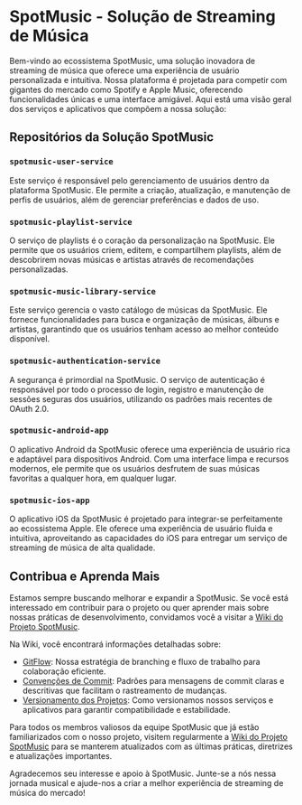 # SpotMusic - Solução de Streaming de Música

Bem-vindo ao ecossistema SpotMusic, uma solução inovadora de streaming de música que oferece uma experiência de usuário personalizada e intuitiva. Nossa plataforma é projetada para competir com gigantes do mercado como Spotify e Apple Music, oferecendo funcionalidades únicas e uma interface amigável. Aqui está uma visão geral dos serviços e aplicativos que compõem a nossa solução:

## Repositórios da Solução SpotMusic

### `spotmusic-user-service`
Este serviço é responsável pelo gerenciamento de usuários dentro da plataforma SpotMusic. Ele permite a criação, atualização, e manutenção de perfis de usuários, além de gerenciar preferências e dados de uso.

### `spotmusic-playlist-service`
O serviço de playlists é o coração da personalização na SpotMusic. Ele permite que os usuários criem, editem, e compartilhem playlists, além de descobrirem novas músicas e artistas através de recomendações personalizadas.

### `spotmusic-music-library-service`
Este serviço gerencia o vasto catálogo de músicas da SpotMusic. Ele fornece funcionalidades para busca e organização de músicas, álbuns e artistas, garantindo que os usuários tenham acesso ao melhor conteúdo disponível.

### `spotmusic-authentication-service`
A segurança é primordial na SpotMusic. O serviço de autenticação é responsável por todo o processo de login, registro e manutenção de sessões seguras dos usuários, utilizando os padrões mais recentes de OAuth 2.0.

### `spotmusic-android-app`
O aplicativo Android da SpotMusic oferece uma experiência de usuário rica e adaptável para dispositivos Android. Com uma interface limpa e recursos modernos, ele permite que os usuários desfrutem de suas músicas favoritas a qualquer hora, em qualquer lugar.

### `spotmusic-ios-app`
O aplicativo iOS da SpotMusic é projetado para integrar-se perfeitamente ao ecossistema Apple. Ele oferece uma experiência de usuário fluida e intuitiva, aproveitando as capacidades do iOS para entregar um serviço de streaming de música de alta qualidade.

## Contribua e Aprenda Mais

Estamos sempre buscando melhorar e expandir a SpotMusic. Se você está interessado em contribuir para o projeto ou quer aprender mais sobre nossas práticas de desenvolvimento, convidamos você a visitar a [Wiki do Projeto SpotMusic](https://github.com/fiap-spotmusic/.github/wiki).

Na Wiki, você encontrará informações detalhadas sobre:

- [GitFlow](#): Nossa estratégia de branching e fluxo de trabalho para colaboração eficiente.
- [Convenções de Commit](#): Padrões para mensagens de commit claras e descritivas que facilitam o rastreamento de mudanças.
- [Versionamento dos Projetos](#): Como versionamos nossos serviços e aplicativos para garantir compatibilidade e estabilidade.

Para todos os membros valiosos da equipe SpotMusic que já estão familiarizados com o nosso projeto, visitem regularmente a [Wiki do Projeto SpotMusic](https://github.com/fiap-spotmusic/.github/wiki) para se manterem atualizados com as últimas práticas, diretrizes e atualizações importantes.

Agradecemos seu interesse e apoio à SpotMusic. Junte-se a nós nessa jornada musical e ajude-nos a criar a melhor experiência de streaming de música do mercado!
